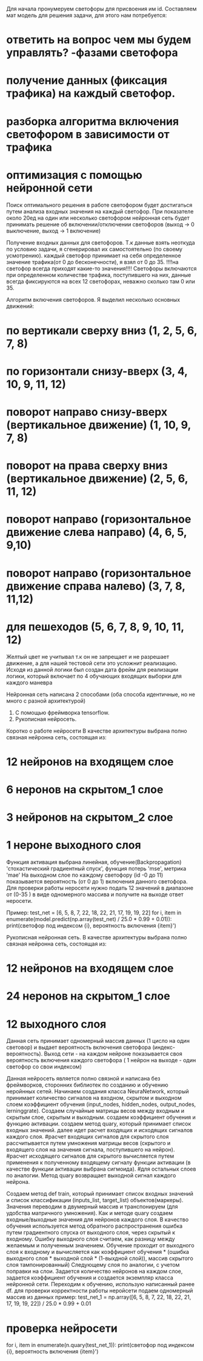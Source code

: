 Для начала пронумеруем светофоры для присвоения им id.
Составляем мат модель для решения задачи, для этого нам потребуется:
# ответить на вопрос чем мы будем управлять? -фазами светофора
# получение данных (фиксация трафика) на каждый светофор.
# разборка алгоритма включения светофором в зависимости от трафика
# оптимизация с помощью нейронной сети

Поиск оптимального решения в работе светофором будет достигаться путем анализа входных значения на каждый светофор. 
При показателе около 20ед на один или несколько светофором нейронная сеть будет принимать решение об включении/отключении светофоров (выход -> 0 выключение, выход  -> 1 включение)


Получение входных данных для светофоров.
Т.к данные взять неоткуда по условию задачи, я сгенерировал их самостоятельно (по своему усмотрению).
каждый светофор принимает на себя определенное значение трафика(от 0 до бесконечности), я взял от 0 до 35. 
!!!!на светофор всегда приходят какие-то значения!!!!
Светофоры включаются при определенном количестве трафика, поступившего на них, данные всегда фиксируются на всех 12 светофорах, неважно сколько там 0 или 35.

Алгоритм включения светофоров.
Я выделил несколько основных движений:
# по вертикали сверху вниз (1, 2, 5, 6, 7, 8)
# по горизонтали снизу-вверх (3, 4, 10, 9, 11, 12)
# поворот направо снизу-вверх (вертикальное движение) (1, 10, 9, 7, 8)
# поворот на права сверху вниз (вертикальное движение) (2, 5, 6, 11, 12)
# поворот направо (горизонтальное движение слева направо) (4, 6, 5, 9,10)
# поворот направо (горизонтальное движение справа налево) (3, 7, 8, 11,12)
# для пешеходов (5, 6, 7, 8, 9, 10, 11, 12)
Желтый цвет не учитывал т.к он не запрещает и не разрешает движение, а для нашей тестовой сети это усложнит реализацию.
Исходя из данной логики был создан дата фрейм для реализации логики, который включает по 4 обучающих входящих выборки для каждого маневра

Нейронная сеть написана 2 способами (оба способа идентичные, но не много с разной архитектурой)
1. С помощью фреймворка tensorflow.
2. Рукописная нейросеть.

Коротко о работе нейросети
В качестве архитектуры выбрана полно связная нейронна сеть, состоящая из:
# 12 нейронов на входящем слое
# 6 неронов на скрытом_1 слое
# 3 нейронов на скрытом_2 слое
# 1 нероне выходного слоя
Функция активация выбрана линейная, обучение(Backpropagation) 'стохастический градиентный спуск', функция потерь 'mse', метрика 'mae'
На выходном слое по каждому светофору (id -0 до 11) показывается вероятность (от 0 до 1) включения данного светофора.
Для проверки работы неросети нужно подать 12 значений в диапазоне от (0-35 ) в виде одномерного массива и получите на выходе ответ неросети.

Пример:
test_net = [6, 5, 8, 7, 22, 18, 22, 21, 17, 19, 19, 22]
for i, item in enumerate(model.predict(np.array(test_net) / 25.0 * 0.99 + 0.01)):
    print(светофор под индексом {i}, вероятность включения {item}')



Рукописная нейронная сеть.
В качестве архитектуры выбрана полно связная нейронна сеть, состоящая из:
# 12 нейронов на входящем слое
# 24 неронов на скрытом_1 слое
# 12 выходного слоя
Данная сеть принимает одномерный массив данных (1 цисло на один световор) и выдает вероятность включения светофора (индекс- вероятность).
Выход сети - на каждом нейроне показывается своя вероятность включения каждого светофора ( 1 нейрон на выходе - один светофор со свои индексом)



Данная нейросеть является полно связной и написана без фреймворков, сторонних библиотек по созданию и обучению неройнных сетей.
Начинаем создания класса NeuraNetwork, который принимает количество сигналов на входном, скрытом и выходном слоем коэффициент обучения (input_nodes, hidden_nodes, output_nodes,
                 lerninggrate).
Создаем случайные матрицы весов между входным и скрытым слое, скрытым и выходным.
создаем коэффициент обучения и функцию активации.
создаем метод quary, который принимает список входных значений.
далее идет расчет входящих и исходящих сигналов каждого слоя.
#расчет входящих сигналов для скрытого слоя рассчитывается путем умножения матрицы весов (скрытого и входящего слоя на значения сигнала, поступившего на нейрон).
#расчет исходящего сигналов для скрытого вычисляется путем применения к полученному входящему сигналу функции активации (в качестве функции активации выбрана сигмоида).
#для остальных слоев по аналогии.
Метод quary возвращает выходной сигнал каждого нейрона.

Создаем метод def train, который принимает список входных значений и список классификации (inputs_list, target_list) объектов(маркеры).
Значения переводим в двумерный массив и транспонируем (для удобства матричного умножения).
Как и методе quary создаем входные/выходные значения для нейронов каждого слоя.
В качество обучения используется метод обратного распространения ошибка путем градиентного спуска от выходного слоя, через скрытый к входному.
Ошибку выходного слоя считаем, как разницу между желаемым и полученным значением.
Обучение проходит от выходного слоя к входному и вычисляется как коэффициент обучения * (ошибка выходного слоя * выходной слой * (1-выхдной слой)), массив скрытого слоя тампонированный)
Следующему слоя по аналогии, с учетом поправки на слои.
Задается количество нейронов на каждом слое, задается коэффициент обучения и создается экземпляр класса нейронной сети.
Переходим к обучению, использую написанный ранее df.
для проверки корректности работы неройсети подаем одномерный массив из данных пример:
test_net_1 = np.array([6, 5, 8, 7, 22, 18, 22, 21, 17, 19, 19, 22]) / 25.0 * 0.99 + 0.01
# проверка нейросети
for i, item in enumerate(n.quary(test_net_1)):
    print(светофор под индексом {i}, вероятность включения {item}')
